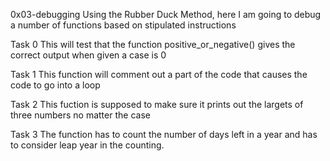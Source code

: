 0x03-debugging
Using the Rubber Duck Method, here I am going to debug a number of functions based on stipulated instructions

Task 0
This will  test that the function positive_or_negative() gives the correct output when given a case is 0

Task 1
This function will comment out a part of the code that causes the code to go into a loop

Task 2
This fuction is supposed to make sure it prints out the largets of three numbers no matter the case 

Task 3
The function has to count the number of days left in a year and has to consider leap year in the counting.

